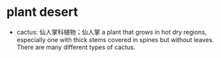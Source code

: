 # plant desert

- cactus: 仙人掌科植物；仙人掌 a plant that grows in hot dry regions, especially one with thick stems covered in spines but without leaves. There are many different types of cactus.
